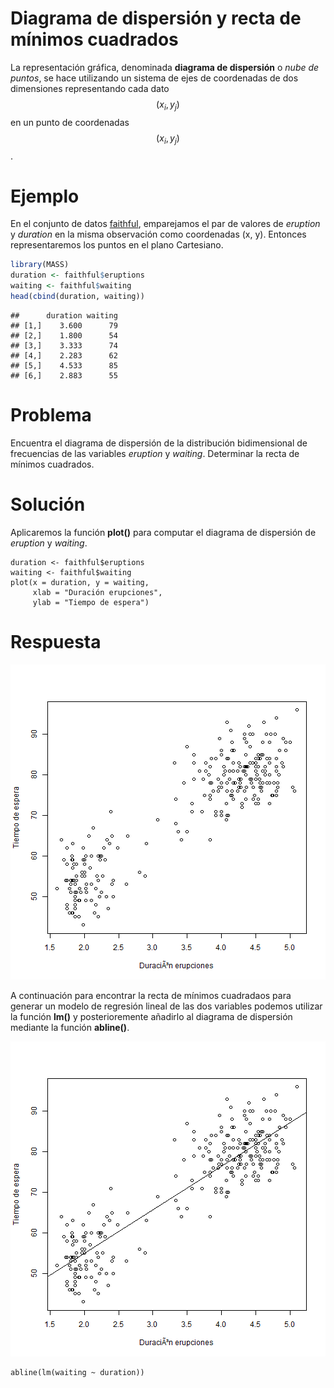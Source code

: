
# Diagrama de dispersión y recta de mínimos cuadrados

La representación gráfica, denominada __diagrama de dispersión__ o _nube de puntos_, se hace utilizando un sistema de ejes de coordenadas de dos dimensiones representando cada dato $$(x_{i}, y_{j})$$ en un punto de coordenadas $$(x_{i}, y_{j})$$.

# Ejemplo

En el conjunto de datos [faithful](../chapter2/nquantitative.md), emparejamos el par de valores de _eruption_ y _duration_ en la misma observación como coordenadas (x, y). Entonces representaremos los puntos en el plano Cartesiano.


```r
library(MASS)
duration <- faithful$eruptions
waiting <- faithful$waiting
head(cbind(duration, waiting))
```

```
##      duration waiting
## [1,]    3.600      79
## [2,]    1.800      54
## [3,]    3.333      74
## [4,]    2.283      62
## [5,]    4.533      85
## [6,]    2.883      55
```

# Problema

Encuentra el diagrama de dispersión de la distribución bidimensional de frecuencias de las variables _eruption_ y _waiting_. Determinar la recta de mínimos cuadrados.

# Solución

Aplicaremos la función __plot()__ para computar el diagrama de dispersión de _eruption_ y _waiting_.

```
duration <- faithful$eruptions
waiting <- faithful$waiting
plot(x = duration, y = waiting,
     xlab = "Duración erupciones",
     ylab = "Tiempo de espera")

```

# Respuesta

![plot of chunk scatterplot](figure/scatterplot-1.png)

A continuación para encontrar la recta de mínimos cuadradaos para generar un modelo de regresión lineal de las dos variables podemos utilizar la función __lm()__ y posterioremente añadirlo al diagrama de dispersión mediante la función __abline()__.

![plot of chunk linealmodelregression](figure/linealmodelregression-1.png)
 
```
abline(lm(waiting ~ duration))
```




